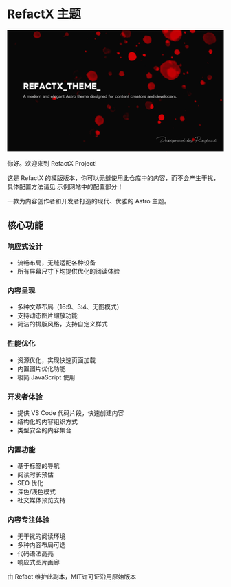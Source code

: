 # RefactX 主题  

![RefactX 封面](./src/assets/cover@2x.png)  

你好。欢迎来到 RefactX Project!

这是 RefactX 的模版版本，你可以无缝使用此仓库中的内容，而不会产生干扰，具体配置方法请见 示例网站中的配置部分！

一款为内容创作者和开发者打造的现代、优雅的 Astro 主题。  

## 核心功能  

### 响应式设计  

- 流畅布局，无缝适配各种设备  
- 所有屏幕尺寸下均提供优化的阅读体验  

### 内容呈现  

- 多种文章布局（16:9、3:4、无图模式）  
- 支持动态图片缩放功能  
- 简洁的排版风格，支持自定义样式  

### 性能优化  

- 资源优化，实现快速页面加载  
- 内置图片优化功能  
- 极简 JavaScript 使用  

### 开发者体验  

- 提供 VS Code 代码片段，快速创建内容  
- 结构化的内容组织方式  
- 类型安全的内容集合  

### 内置功能  

- 基于标签的导航  
- 阅读时长预估  
- SEO 优化  
- 深色/浅色模式  
- 社交媒体预览支持  

### 内容专注体验  

- 无干扰的阅读环境  
- 多种内容布局可选  
- 代码语法高亮  
- 响应式图片画廊  

由 Refact 维护此副本，MIT许可证沿用原始版本
